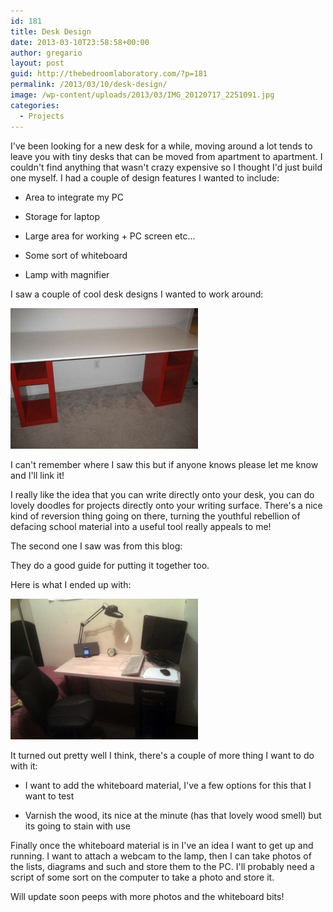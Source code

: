 ```yaml
---
id: 181
title: Desk Design
date: 2013-03-10T23:58:58+00:00
author: gregario
layout: post
guid: http://thebedroomlaboratory.com/?p=181
permalink: /2013/03/10/desk-design/
image: /wp-content/uploads/2013/03/IMG_20120717_2251091.jpg
categories:
  - Projects
---
```

I've been looking for a new desk for a while, moving around a lot tends to leave you with tiny desks that can be moved from apartment to apartment. I couldn't find anything that wasn't crazy expensive so I thought I'd just build one myself. I had a couple of design features I wanted to include:

- Area to integrate my PC
  
- Storage for laptop
  
- Large area for working + PC screen etc...
  
- Some sort of whiteboard
  
- Lamp with magnifier

I saw a couple of cool desk designs I wanted to work around:

![Whiteboard-Desk](/wp-content/uploads/2013/03/Whiteboard-Desk-300x225.jpg)

I can't remember where I saw this but if anyone knows please let me know and I'll link it!
  
I really like the idea that you can write directly onto your desk, you can do lovely doodles for projects directly onto your writing surface. There's a nice kind of reversion thing going on there, turning the youthful rebellion of defacing school material into a useful tool really appeals to me!

The second one I saw was from this blog:
  
[ ](http://www.apartmenttherapy.com/how-to-build-a-better-ikea-desk-174005)They do a good guide for putting it together too.

Here is what I ended up with:

![IMG_20120717_225109](/wp-content/uploads/2013/03/IMG_20120717_225109-300x225.jpg)

It turned out pretty well I think, there's a couple of more thing I want to do with it:

- I want to add the whiteboard material, I've a few options for this that I want to test
  
- Varnish the wood, its nice at the minute (has that lovely wood smell) but its going to stain with use

Finally once the whiteboard material is in I've an idea I want to get up and running. I want to attach a webcam to the lamp, then I can take photos of the lists, diagrams and such and store them to the PC. I'll probably need a script of some sort on the computer to take a photo and store it.

Will update soon peeps with more photos and the whiteboard bits!
